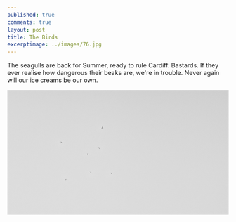 ```yaml
---
published: true
comments: true
layout: post
title: The Birds
excerptimage: ../images/76.jpg
---
```


The seagulls are back for Summer, ready to rule Cardiff. Bastards. If they ever realise how dangerous their beaks are, we're in trouble. Never again will our ice creams be our own. 

[![Image 76/365	17mm	f/4.0	ISO200	1/640](../images/76.jpg)](https://www.flickr.com/photos/tmadhavan/16692268388/)